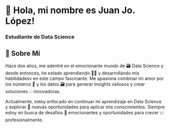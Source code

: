 # 👋 Hola, mi nombre es Juan Jo. López!
### Estudiante de Data Science
## 🚀 Sobre Mí
Hace dos años, me adentré en el emocionante mundo de 🗃️ Data Science y desde entonces, he estado aprendiendo 🧑‍🏫 y desarrollándo mis habilidadesv en este campo fascinante. Me apasiona combinar mi amor por los números 🧮 y los datos 🗃️ para generar insights valiosos y crear soluciones 💡 innovadoras.

Actualmente, estoy enfocado en continuar mi aprendizaje en Data Science y explorar 🧭 nuevas oportunidades para aplicar mis conocimientos. Siempre estoy en busca de desafíos 🤺 emocionantes y oportunidades para crecer 📈 profesionalmente.
